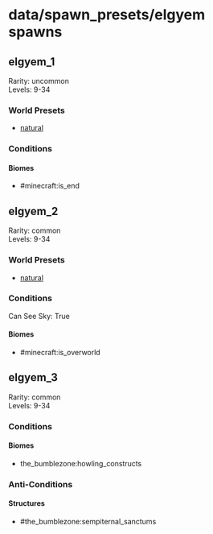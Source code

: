 # data/spawn_presets/elgyem spawns  
  
## elgyem_1  
Rarity: uncommon  
Levels: 9-34  
  
### World Presets  
* [natural](/data/spawn_data/natural.md)  
  
### Conditions  
  
#### Biomes  
  * #minecraft:is_end
  
  
## elgyem_2  
Rarity: common  
Levels: 9-34  
  
### World Presets  
* [natural](/data/spawn_data/natural.md)  
  
### Conditions  
Can See Sky: True  
  
#### Biomes  
  * #minecraft:is_overworld
  
  
## elgyem_3  
Rarity: common  
Levels: 9-34  
  
### Conditions  
  
#### Biomes  
  * the_bumblezone:howling_constructs
  
  
### Anti-Conditions  
  
#### Structures  
  * #the_bumblezone:sempiternal_sanctums
  
